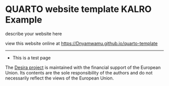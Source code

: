 # QUARTO website template KALRO Example

describe your website here

view this website online at <https://Dnyamwamu.github.io/quarto-template>

---

- This is a test page

​The [Desira project](https://capacity4dev.europa.eu/projects/desira_en) is maintained with the financial support of the European Union. Its contents are the sole responsibility of the authors and do not necessarily reflect the views of the European Union.
